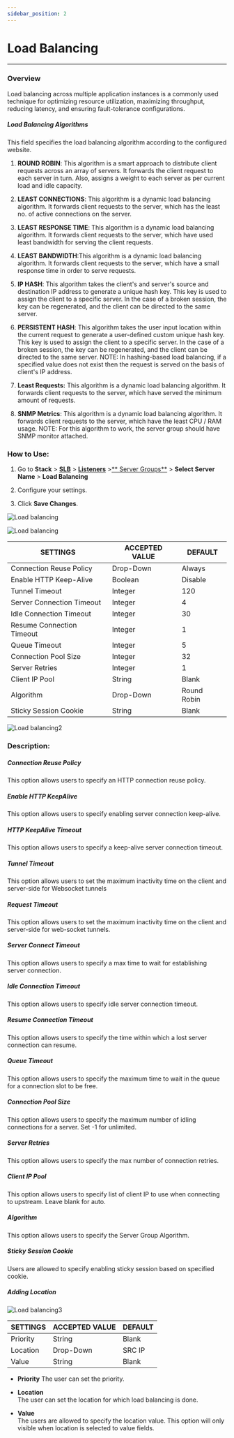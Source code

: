 ```yaml
---
sidebar_position: 2
---
```


# Load Balancing

---

### Overview 

Load balancing across multiple application instances is a commonly used technique for optimizing resource utilization, maximizing throughput, reducing latency, and ensuring fault-tolerance configurations.

##### **Load Balancing Algorithms**
This field specifies the load balancing algorithm according to the configured website.

1. **ROUND ROBIN**: 
This algorithm is a smart approach to distribute client requests across an array of servers. It forwards the client request to each server in turn. Also, assigns a weight to each server as per current load and idle capacity.

2. **LEAST CONNECTIONS**: This algorithm is a dynamic load balancing algorithm. It forwards client requests to the server, which has the least no. of active connections on the server.

3. **LEAST RESPONSE TIME**: This algorithm is a dynamic load balancing algorithm. It forwards client requests to the server, which have used least bandwidth for serving the client requests.

4. **LEAST BANDWIDTH**:This algorithm is a dynamic load balancing algorithm. It forwards client requests to the server, which have a small response time in order to serve requests.

5. **IP HASH**: This algorithm takes the client's and server's source and destination IP address to generate a unique hash key. This key is used to assign the client to a specific server. In the case of a broken session, the key can be regenerated, and the client can be directed to the same server. 

6. **PERSISTENT HASH**: This algorithm takes the user input location within the current request to generate a user-defined custom unique hash key. This key is used to assign the client to a specific server. In the case of a broken session, the key can be regenerated, and the client can be directed to the same server. NOTE: In hashing-based load balancing, if a specified value does not exist then the request is served on the basis of client's IP address.

7. **Least Requests:**
This algorithm is a dynamic load balancing algorithm. It forwards client requests to the server, which have served the minimum amount of requests.

8. **SNMP Metrics**: This algorithm is a dynamic load balancing algorithm. It forwards client requests to the server, which have the least CPU / RAM usage. NOTE: For this algorithm to work, the server group should have SNMP monitor attached.

### How to Use:

1. Go to **Stack** > [**SLB**](/enterprise/adc) > [**Listeners**](../listeners.md) >[** Server Groups**](./server_groups.md) > **Select Server Name** > **Load Balancing**  

2. Configure your settings.  

3. Click **Save Changes**.  


![Load balancing](/img/adc/v8/docs/load_balancing_1.png)

![Load balancing](/img/adc/v8/docs/load_balancing_2.png)

| SETTINGS                  | ACCEPTED VALUE | DEFAULT     |
|---------------------------|----------------|-------------|
| Connection Reuse Policy   | Drop-Down      | Always      |
| Enable HTTP Keep-Alive    | Boolean        | Disable     |
| Tunnel Timeout            | Integer        | 120         |
| Server Connection Timeout | Integer        | 4           |
| Idle Connection Timeout   | Integer        | 30          |
| Resume Connection Timeout | Integer        | 1           |
| Queue Timeout             | Integer        | 5           |
| Connection Pool Size      | Integer        | 32          |
| Server Retries            | Integer        | 1           |
| Client IP Pool            |String          | Blank       |
| Algorithm                 | Drop-Down      | Round Robin |
| Sticky Session Cookie     | String         | Blank       |

![Load balancing2](/img/adc/v8/docs/load_balancing_3.png)

### Description:  

##### **Connection Reuse Policy**

This option allows users to specify an HTTP connection reuse policy.

##### **Enable HTTP KeepAlive**

This option allows users to specify enabling server connection keep-alive.

##### **HTTP KeepAlive Timeout**

This option allows users to specify a keep-alive server connection timeout.

##### **Tunnel Timeout**

This option allows users to set the maximum inactivity time on the client and server-side for Websocket tunnels

##### **Request Timeout**  

This option allows users to set the maximum inactivity time on the client and server-side for web-socket tunnels.

##### **Server Connect Timeout**

This option allows users to specify a max time to wait for establishing server connection.

##### **Idle Connection Timeout**

This option allows users to specify idle server connection timeout.

##### **Resume Connection Timeout**

This option allows users to specify the time within which a lost server connection can resume.

##### **Queue Timeout**

This option allows users to specify the maximum time to wait in the queue for a connection slot to be free.

##### **Connection Pool Size**

This option allows users to specify the maximum number of idling connections for a server. Set -1 for unlimited.

##### **Server Retries**

This option allows users to specify the max number of connection retries.

##### **Client IP Pool**

This option allows users to specify list of client IP to use when connecting to upstream. Leave blank for auto.

##### **Algorithm**

This option allows users to specify the Server Group Algorithm.

##### **Sticky Session Cookie**

Users are allowed to specify enabling sticky session based on specified cookie.

##### **Adding Location**

![Load balancing3](/img/adc/v7/docs/loadbalancing3.png)

| SETTINGS | ACCEPTED VALUE | DEFAULT |
|----------|----------------|---------|
| Priority | String         | Blank   |
| Location | Drop-Down      | SRC IP  |
| Value    | String         | Blank   |

 - **Priority**
The user can set the priority.  

 - **Location**  
The user can set the location for which load balancing is done.  

 - **Value**  
The users are allowed to specify the location value. This option will only visible when location is selected to value fields.  
